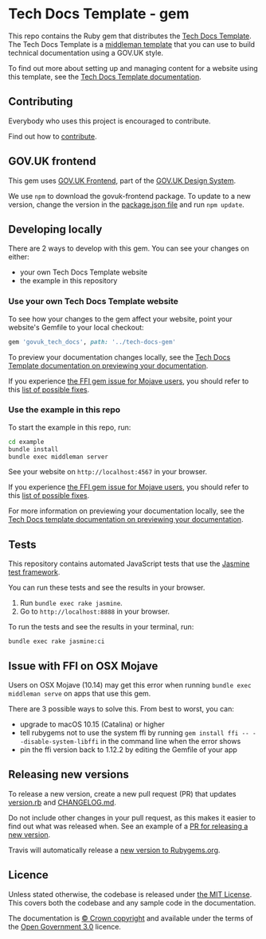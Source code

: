 # Tech Docs Template - gem

This repo contains the Ruby gem that distributes the [Tech Docs Template][tdt-template]. The Tech Docs Template is a [middleman template][mmt] that
you can use to build technical documentation using a GOV.UK style.

To find out more about setting up and managing content for a website using this template, see the [Tech Docs Template documentation][tdt-docs].

## Contributing

Everybody who uses this project is encouraged to contribute.

Find out how to [contribute](https://tdt-documentation.london.cloudapps.digital/support/#contribute).

## GOV.UK frontend

This gem uses [GOV.UK Frontend](https://github.com/alphagov/govuk-frontend), part of the [GOV.UK Design System](https://design-system.service.gov.uk/).

We use `npm` to download the govuk-frontend package. To update to a new version, change the version in the [package.json file](blob/master/package.json) and run `npm update`.

## Developing locally

There are 2 ways to develop with this gem. You can see your changes on either:

- your own Tech Docs Template website
- the example in this repository

### Use your own Tech Docs Template website

To see how your changes to the gem affect your website, point your website's Gemfile to your local checkout:

```rb
gem 'govuk_tech_docs', path: '../tech-docs-gem'
```

To preview your documentation changes locally, see the [Tech Docs Template documentation on previewing your documentation](https://tdt-documentation.london.cloudapps.digital/create_project/preview/#preview-your-documentation).

If you experience [the FFI gem issue for Mojave users](https://github.com/alphagov/tech-docs-gem/issues/254), you should refer to this [list of possible fixes](#issue-with-ffi-on-osx-mohave).

### Use the example in this repo

To start the example in this repo, run:

```sh
cd example
bundle install
bundle exec middleman server
```

See your website on `http://localhost:4567` in your browser.

If you experience [the FFI gem issue for Mojave users](https://github.com/alphagov/tech-docs-gem/issues/254), you should refer to this [list of possible fixes](#issue-with-ffi-on-osx-mohave).

For more information on previewing your documentation locally, see the [Tech Docs template documentation on previewing your documentation](https://tdt-documentation.london.cloudapps.digital/create_project/preview/#preview-your-documentation).

## Tests

This repository contains automated JavaScript tests that use the [Jasmine test framework][jas].

You can run these tests and see the results in your browser.

1. Run `bundle exec rake jasmine`.
2. Go to `http://localhost:8888` in your browser.

To run the tests and see the results in your terminal, run:

```
bundle exec rake jasmine:ci
```

## Issue with FFI on OSX Mojave

Users on OSX Mojave (10.14) may get this error when running `bundle exec middleman serve` on apps that use this gem.

There are 3 possible ways to solve this. From best to worst, you can:

* upgrade to macOS 10.15 (Catalina) or higher
* tell rubygems not to use the system ffi by running `gem install ffi -- --disable-system-libffi` in the command line when the error shows
* pin the ffi version back to 1.12.2 by editing the Gemfile of your app

## Releasing new versions

To release a new version, create a new pull request (PR) that updates [version.rb](lib/govuk_tech_docs/version.rb) and [CHANGELOG.md](CHANGELOG.md).

Do not include other changes in your pull request, as this makes it easier to find out what was released when. See an example of a [PR for releasing a new version](https://github.com/alphagov/tech-docs-gem/pull/15).

Travis will automatically release a [new version to Rubygems.org](https://rubygems.org/gems/govuk_tech_docs).

## Licence

Unless stated otherwise, the codebase is released under [the MIT License][mit]. This covers both the codebase and any sample code in the documentation.

The documentation is [© Crown copyright][copyright] and available under the terms of the [Open Government 3.0][ogl] licence.

[mit]: LICENCE
[copyright]: http://www.nationalarchives.gov.uk/information-management/re-using-public-sector-information/uk-government-licensing-framework/crown-copyright/
[ogl]: http://www.nationalarchives.gov.uk/doc/open-government-licence/version/3/
[tdt-docs]: https://tdt-documentation.london.cloudapps.digital
[tdt-template]: https://github.com/alphagov/tech-docs-template
[tdt-readme]: https://github.com/alphagov/tech-docs-template/blob/master/README.md
[mmt]: https://middlemanapp.com/advanced/project_templates/

[jas]: https://jasmine.github.io/

